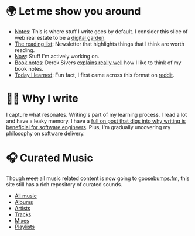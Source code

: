 # 🌍 Let me show you around
- [Notes](/note): This is where stuff I write goes by default. I consider this slice of web real estate to be a [digital garden](/digital-garden).
- [The reading list](/read): Newsletter that highlights things that I think are worth reading.
- [Now](/now): Stuff I'm actively working on.
- [Book notes](/book): Derek Sivers [explains really well](https://sive.rs/bfaq) how I like to think of my book notes.
- [Today I learned](/til): Fun fact, I first came across this format on [reddit](https://www.reddit.com/r/todayilearned/).

# ✍🏽 Why I write
I capture what resonates. Writing's part of my learning process. I read a lot and have a leaky memory. I have a [full on post that digs into why writing is beneficial for software engineers](/why-write). Plus, I'm gradually uncovering my philosophy on software delivery.

# 🎧 Curated Music
Though ~~most~~ all music related content is now going to [goosebumps.fm](https://goosebumps.fm), this site still has a rich repository of curated sounds.
- [All music](/tags/music/)
- [Albums](/album)
- [Artists](/artist)
- [Tracks](/track)
- [Mixes](/mix)
- [Playlists](/tags/playlist)
